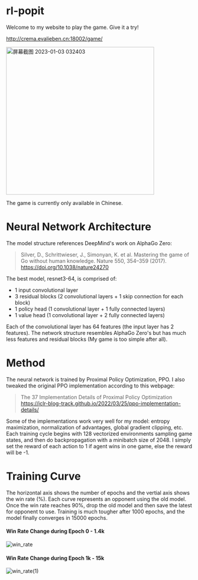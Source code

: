 # rl-popit
Welcome to my website to play the game. Give it a try!

http://crema.evalieben.cn:18002/game/

<img width="400" alt="屏幕截图 2023-01-03 032403" src="https://user-images.githubusercontent.com/100750226/210271646-0e533114-2949-4059-b341-8876f448d539.png">

The game is currently only available in Chinese.

# Neural Network Architecture
The model structure references DeepMind's work on AlphaGo Zero:
> Silver, D., Schrittwieser, J., Simonyan, K. et al. Mastering the game of Go without human knowledge. Nature 550, 354–359 (2017). https://doi.org/10.1038/nature24270

The best model, resnet3-64, is comprised of:
- 1 input convolutional layer
- 3 residual blocks (2 convolutional layers + 1 skip connection for each block)
- 1 policy head (1 convolutional layer + 1 fully connected layers)
- 1 value head (1 convolutional layer + 2 fully connected layers)

Each of the convolutional layer has 64 features (the input layer has 2 features).
The network structure resembles AlphaGo Zero's but has much less features and residual blocks (My game is too simple after all).

# Method
The neural network is trained by Proximal Policy Optimization, PPO. I also tweaked the original PPO implementation according to this webpage:
> The 37 Implementation Details of Proximal Policy Optimization
> https://iclr-blog-track.github.io/2022/03/25/ppo-implementation-details/

Some of the implementations work very well for my model: entropy maximization, normalization of advantages, global gradient clipping, etc.
Each training cycle begins with 128 vectorized environments sampling game states, and then do backpropagation with a minibatch size of 2048. I simply set the reward of each action to 1 if agent wins in one game, else the reward will be -1.

# Training Curve
The horizontal axis shows the number of epochs and the vertial axis shows the win rate (%). Each curve represents an opponent using the old model. Once the win rate reaches 90%, drop the old model and then save the latest for opponent to use. Training is much tougher after 1000 epochs, and the model finally converges in 15000 epochs.
#### Win Rate Change during Epoch 0 - 1.4k
![win_rate](https://user-images.githubusercontent.com/100750226/210269864-a5c86b04-e1d5-4ee9-8a1d-19e5fad3be6b.svg)
#### Win Rate Change during Epoch 1k - 15k
![win_rate(1)](https://user-images.githubusercontent.com/100750226/210269870-fe495f24-a317-4716-8e90-9267ae997b6a.svg)
